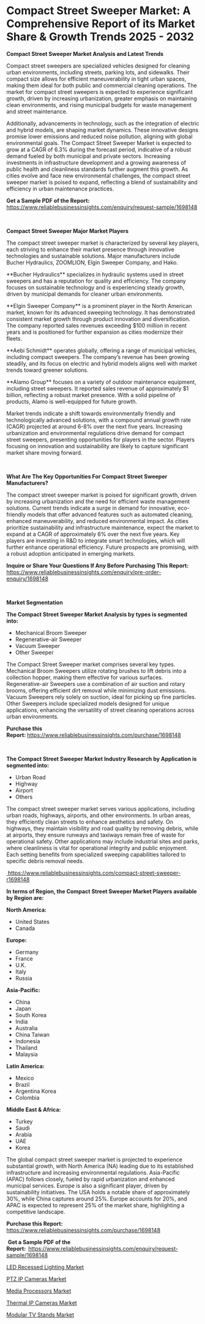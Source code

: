 <p><h1>Compact Street Sweeper Market: A Comprehensive Report of its Market Share & Growth Trends 2025 - 2032</h1></p><p><strong>Compact Street Sweeper Market Analysis and Latest Trends</strong></p>
<p><p>Compact street sweepers are specialized vehicles designed for cleaning urban environments, including streets, parking lots, and sidewalks. Their compact size allows for efficient maneuverability in tight urban spaces, making them ideal for both public and commercial cleaning operations. The market for compact street sweepers is expected to experience significant growth, driven by increasing urbanization, greater emphasis on maintaining clean environments, and rising municipal budgets for waste management and street maintenance.</p><p>Additionally, advancements in technology, such as the integration of electric and hybrid models, are shaping market dynamics. These innovative designs promise lower emissions and reduced noise pollution, aligning with global environmental goals. The Compact Street Sweeper Market is expected to grow at a CAGR of 6.3% during the forecast period, indicative of a robust demand fueled by both municipal and private sectors. Increasing investments in infrastructure development and a growing awareness of public health and cleanliness standards further augment this growth. As cities evolve and face new environmental challenges, the compact street sweeper market is poised to expand, reflecting a blend of sustainability and efficiency in urban maintenance practices.</p></p>
<p><strong>Get a Sample PDF of the Report:&nbsp;</strong> <a href="https://www.reliablebusinessinsights.com/enquiry/request-sample/1698148?utm_campaign=57&utm_medium=2&utm_source=Github&utm_content=ia&utm_term=18022025&utm_id=compact-street-sweeper">https://www.reliablebusinessinsights.com/enquiry/request-sample/1698148</a></p>
<p>&nbsp;</p>
<p><strong>Compact Street Sweeper Major Market Players</strong></p>
<p><p>The compact street sweeper market is characterized by several key players, each striving to enhance their market presence through innovative technologies and sustainable solutions. Major manufacturers include Bucher Hydraulics, ZOOMLION, Elgin Sweeper Company, and Hako.</p><p>**Bucher Hydraulics** specializes in hydraulic systems used in street sweepers and has a reputation for quality and efficiency. The company focuses on sustainable technology and is experiencing steady growth, driven by municipal demands for cleaner urban environments.</p><p>**Elgin Sweeper Company** is a prominent player in the North American market, known for its advanced sweeping technology. It has demonstrated consistent market growth through product innovation and diversification. The company reported sales revenues exceeding $100 million in recent years and is positioned for further expansion as cities modernize their fleets.</p><p>**Aebi Schmidt** operates globally, offering a range of municipal vehicles, including compact sweepers. The company’s revenue has been growing steadily, and its focus on electric and hybrid models aligns well with market trends toward greener solutions.</p><p>**Alamo Group** focuses on a variety of outdoor maintenance equipment, including street sweepers. It reported sales revenue of approximately $1 billion, reflecting a robust market presence. With a solid pipeline of products, Alamo is well-equipped for future growth.</p><p>Market trends indicate a shift towards environmentally friendly and technologically advanced solutions, with a compound annual growth rate (CAGR) projected at around 6-8% over the next five years. Increasing urbanization and environmental regulations drive demand for compact street sweepers, presenting opportunities for players in the sector. Players focusing on innovation and sustainability are likely to capture significant market share moving forward.</p></p>
<p>&nbsp;</p>
<p><strong>What Are The Key Opportunities For Compact Street Sweeper Manufacturers?</strong></p>
<p><p>The compact street sweeper market is poised for significant growth, driven by increasing urbanization and the need for efficient waste management solutions. Current trends indicate a surge in demand for innovative, eco-friendly models that offer advanced features such as automated cleaning, enhanced maneuverability, and reduced environmental impact. As cities prioritize sustainability and infrastructure maintenance, expect the market to expand at a CAGR of approximately 6% over the next five years. Key players are investing in R&D to integrate smart technologies, which will further enhance operational efficiency. Future prospects are promising, with a robust adoption anticipated in emerging markets.</p></p>
<p><strong>Inquire or Share Your Questions If Any Before Purchasing This Report:</strong> <a href="https://www.reliablebusinessinsights.com/enquiry/pre-order-enquiry/1698148?utm_campaign=57&utm_medium=2&utm_source=Github&utm_content=ia&utm_term=18022025&utm_id=compact-street-sweeper">https://www.reliablebusinessinsights.com/enquiry/pre-order-enquiry/1698148</a></p>
<p>&nbsp;</p>
<p><strong>Market Segmentation</strong></p>
<p><strong>The Compact Street Sweeper Market Analysis by types is segmented into:</strong></p>
<p><ul><li>Mechanical Broom Sweeper</li><li>Regenerative-air Sweeper</li><li>Vacuum Sweeper</li><li>Other Sweeper</li></ul></p>
<p><p>The Compact Street Sweeper market comprises several key types. Mechanical Broom Sweepers utilize rotating brushes to lift debris into a collection hopper, making them effective for various surfaces. Regenerative-air Sweepers use a combination of air suction and rotary brooms, offering efficient dirt removal while minimizing dust emissions. Vacuum Sweepers rely solely on suction, ideal for picking up fine particles. Other Sweepers include specialized models designed for unique applications, enhancing the versatility of street cleaning operations across urban environments.</p></p>
<p><strong>Purchase this Report:&nbsp;</strong><a href="https://www.reliablebusinessinsights.com/purchase/1698148?utm_campaign=57&utm_medium=2&utm_source=Github&utm_content=ia&utm_term=18022025&utm_id=compact-street-sweeper">https://www.reliablebusinessinsights.com/purchase/1698148</a></p>
<p>&nbsp;</p>
<p><strong>The Compact Street Sweeper Market Industry Research by Application is segmented into:</strong></p>
<p><ul><li>Urban Road</li><li>Highway</li><li>Airport</li><li>Others</li></ul></p>
<p><p>The compact street sweeper market serves various applications, including urban roads, highways, airports, and other environments. In urban areas, they efficiently clean streets to enhance aesthetics and safety. On highways, they maintain visibility and road quality by removing debris, while at airports, they ensure runways and taxiways remain free of waste for operational safety. Other applications may include industrial sites and parks, where cleanliness is vital for operational integrity and public enjoyment. Each setting benefits from specialized sweeping capabilities tailored to specific debris removal needs.</p></p>
<p><a href="https://www.reliablebusinessinsights.com/compact-street-sweeper-r1698148?utm_campaign=57&utm_medium=2&utm_source=Github&utm_content=ia&utm_term=18022025&utm_id=compact-street-sweeper">&nbsp;https://www.reliablebusinessinsights.com/compact-street-sweeper-r1698148</a></p>
<p><strong>In terms of Region, the Compact Street Sweeper Market Players available by Region are:</strong></p>
<p>
    <p> <strong> North America: </strong>
        <ul>
            <li>United States</li>
            <li>Canada</li>
        </ul>
        </p> 
    <p> <strong> Europe: </strong>
        <ul>
            <li>Germany</li>
            <li>France</li>
            <li>U.K.</li>
            <li>Italy</li>
            <li>Russia</li>
        </ul>
        </p> 
    <p> <strong> Asia-Pacific: </strong>
        <ul>
            <li>China</li>
            <li>Japan</li>
            <li>South Korea</li>
            <li>India</li>
            <li>Australia</li>
            <li>China Taiwan</li>
            <li>Indonesia</li>
            <li>Thailand</li>
            <li>Malaysia</li>
        </ul>
        </p> 
    <p> <strong> Latin America: </strong>
        <ul>
            <li>Mexico</li>
            <li>Brazil</li>
            <li>Argentina Korea</li>
            <li>Colombia</li>
        </ul>
        </p> 
    <p> <strong> Middle East & Africa: </strong>
        <ul>
            <li>Turkey</li>
            <li>Saudi</li>
            <li>Arabia</li>
            <li>UAE</li>
            <li>Korea</li>
        </ul>
    </p>
    </p>
<p><p>The global compact street sweeper market is projected to experience substantial growth, with North America (NA) leading due to its established infrastructure and increasing environmental regulations. Asia-Pacific (APAC) follows closely, fueled by rapid urbanization and enhanced municipal services. Europe is also a significant player, driven by sustainability initiatives. The USA holds a notable share of approximately 30%, while China captures around 25%. Europe accounts for 20%, and APAC is expected to represent 25% of the market share, highlighting a competitive landscape.</p></p>
<p><strong>Purchase this Report: </strong><a href="https://www.reliablebusinessinsights.com/purchase/1698148?utm_campaign=57&utm_medium=2&utm_source=Github&utm_content=ia&utm_term=18022025&utm_id=compact-street-sweeper">https://www.reliablebusinessinsights.com/purchase/1698148</a></p>
<p>&nbsp;<strong>Get a Sample PDF of the Report:&nbsp;&nbsp;</strong><a href="https://www.reliablebusinessinsights.com/enquiry/request-sample/1698148?utm_campaign=57&utm_medium=2&utm_source=Github&utm_content=ia&utm_term=18022025&utm_id=compact-street-sweeper">https://www.reliablebusinessinsights.com/enquiry/request-sample/1698148</a></p>
<p><strong></strong></p>
<p><p><a href="https://github.com/djarixneoza/Market-Research-Report-List-1/blob/main/led-recessed-lighting-market.md?utm_campaign=57&utm_medium=2&utm_source=Github&utm_content=ia&utm_term=18022025&utm_id=compact-street-sweeper">LED Recessed Lighting Market</a></p><p><a href="https://github.com/jandedaboy1/Market-Research-Report-List-1/blob/main/ptz-ip-cameras-market.md?utm_campaign=57&utm_medium=2&utm_source=Github&utm_content=ia&utm_term=18022025&utm_id=compact-street-sweeper">PTZ IP Cameras Market</a></p><p><a href="https://github.com/dushornerfe/Market-Research-Report-List-1/blob/main/media-processors-market.md?utm_campaign=57&utm_medium=2&utm_source=Github&utm_content=ia&utm_term=18022025&utm_id=compact-street-sweeper">Media Processors Market</a></p><p><a href="https://github.com/theriiawande/Market-Research-Report-List-1/blob/main/thermal-ip-cameras-market.md?utm_campaign=57&utm_medium=2&utm_source=Github&utm_content=ia&utm_term=18022025&utm_id=compact-street-sweeper">Thermal IP Cameras Market</a></p><p><a href="https://github.com/akermigarib/Market-Research-Report-List-1/blob/main/modular-tv-stands-market.md?utm_campaign=57&utm_medium=2&utm_source=Github&utm_content=ia&utm_term=18022025&utm_id=compact-street-sweeper">Modular TV Stands Market</a></p></p>